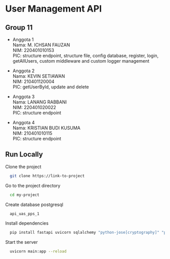 # User Management API

## Group 11

- Anggota 1 </br>
  Nama: M. ICHSAN FAUZAN </br>
  NIM: 220401010153 </br>
  PIC: structure endpoint, structure file, config database, register, login, getAllUsers, custom middleware and custom logger management

- Anggota 2 </br>
  Nama: KEVIN SETIAWAN </br>
  NIM: 210401120004 </br>
  PIC: getUserById, update and delete

- Anggota 3 </br>
  Nama: LANANG RABBANI </br>
  NIM: 220401020022 </br>
  PIC: structure endpoint

- Anggota 4 </br>
  Nama: KRISTIAN BUDI KUSUMA </br>
  NIM: 210401010115 </br>
  PIC: structure endpoint

## Run Locally

Clone the project

```bash
  git clone https://link-to-project
```

Go to the project directory

```bash
  cd my-project
```

Create database postgresql

```bash
  api_uas_pps_1
```

Install dependencies

```bash
  pip install fastapi uvicorn sqlalchemy "python-jose[cryptography]" "passlib[bcrypt]"
```

Start the server

```bash
  uvicorn main:app --reload
```
